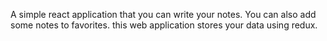 A simple react application that you can write your notes.
You can also add some notes to favorites.
this web application stores your data using redux.
